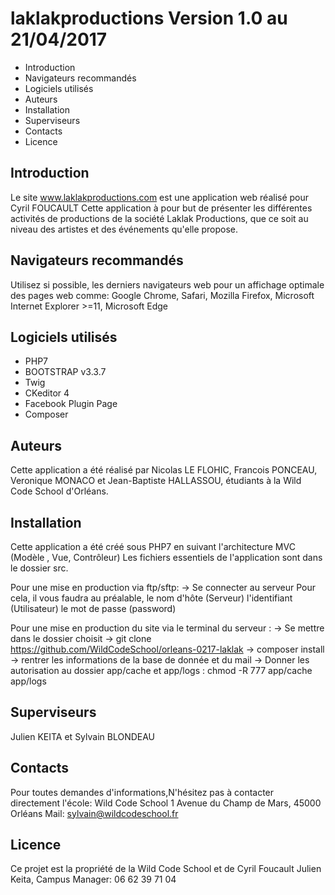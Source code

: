 # laklakproductions Version 1.0 au 21/04/2017



 * Introduction 
 * Navigateurs recommandés 
 * Logiciels utilisés
 * Auteurs
 * Installation
 * Superviseurs
 * Contacts
 * Licence


## Introduction
	
Le site www.laklakproductions.com est une application web réalisé pour Cyril FOUCAULT 
Cette application à pour but de présenter les différentes activités de productions de la société Laklak Productions, que ce soit au niveau des artistes et des événements qu'elle propose.

## Navigateurs recommandés

Utilisez si possible, les derniers navigateurs web pour un affichage optimale des pages web comme: Google Chrome, Safari, Mozilla Firefox, Microsoft Internet Explorer >=11, Microsoft Edge

## Logiciels utilisés
* PHP7
* BOOTSTRAP v3.3.7
* Twig
* CKeditor 4
* Facebook Plugin Page
* Composer

## Auteurs
Cette application a été réalisé par Nicolas LE FLOHIC, Francois PONCEAU, Veronique MONACO et Jean-Baptiste HALLASSOU, étudiants à la Wild Code School d'Orléans.

## Installation
Cette application a été créé sous PHP7 en suivant l'architecture MVC (Modèle , Vue, Contrôleur)
Les fichiers essentiels de l'application sont dans le dossier src.

Pour une mise en production via ftp/sftp:
-> Se connecter au serveur
Pour cela, il vous faudra au préalable, le nom d'hôte (Serveur)
l'identifiant (Utilisateur)
le mot de passe (password)

Pour une mise en production du site via le terminal du serveur :
-> Se mettre dans le dossier choisit
-> git clone https://github.com/WildCodeSchool/orleans-0217-laklak
-> composer install
-> rentrer les informations de la base de donnée et du mail
-> Donner les autorisation au dossier app/cache et app/logs : chmod -R 777 app/cache app/logs

## Superviseurs
Julien KEITA et Sylvain BLONDEAU

## Contacts
Pour toutes demandes d'informations,N'hésitez pas à contacter directement l'école:
Wild Code School 
1 Avenue du Champ de Mars,
45000 Orléans
Mail: sylvain@wildcodeschool.fr

## Licence
 Ce projet est la propriété de la Wild Code School et de Cyril Foucault
Julien Keita, Campus Manager: 06 62 39 71 04

